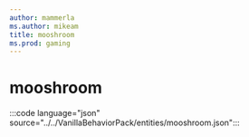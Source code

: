 ```yaml
---
author: mammerla
ms.author: mikeam
title: mooshroom
ms.prod: gaming
---
```


# mooshroom

:::code language="json" source="../../VanillaBehaviorPack/entities/mooshroom.json":::
